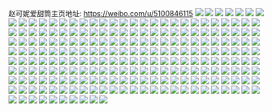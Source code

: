 赵可妮爱甜筒主页地址: https://weibo.com/u/5100846115 
![](https://wx4.sinaimg.cn/mw2000/005zcD5xgy1h9krw2r2x2j31400u0qfz.jpg) 
![](https://wx4.sinaimg.cn/mw2000/005zcD5xgy1h9krw1djrvj30u0140n4e.jpg) 
![](https://wx4.sinaimg.cn/mw2000/005zcD5xgy1h9krw3g83mj31400u0463.jpg) 
![](https://wx4.sinaimg.cn/mw2000/005zcD5xgy1h9krw4vnatj30u0140qdw.jpg) 
![](https://wx4.sinaimg.cn/mw2000/005zcD5xgy1h9krw5x7u7j30u0140499.jpg) 
![](https://wx4.sinaimg.cn/mw2000/005zcD5xgy1h9krw71vlkj30u01407fc.jpg) 
![](https://wx4.sinaimg.cn/mw2000/005zcD5xgy1h9krw85emwj31410u0gvs.jpg) 
![](https://wx4.sinaimg.cn/mw2000/005zcD5xgy1h9krw98lssj30u0140tk1.jpg) 
![](https://wx4.sinaimg.cn/mw2000/005zcD5xgy1h9krwacukzj30u0146n7q.jpg) 
![](https://wx4.sinaimg.cn/mw2000/005zcD5xgy1h9k01xa9jrj30u0140n4o.jpg) 
![](https://wx4.sinaimg.cn/mw2000/005zcD5xgy1h9k01y6l6sj30u0140gth.jpg) 
![](https://wx4.sinaimg.cn/mw2000/005zcD5xgy1h9k01z6g4vj30u0140gta.jpg) 
![](https://wx4.sinaimg.cn/mw2000/005zcD5xgy1h9k020swqjj30u0140ah3.jpg) 
![](https://wx4.sinaimg.cn/mw2000/005zcD5xgy1h9k021ginaj30u0140n46.jpg) 
![](https://wx4.sinaimg.cn/mw2000/005zcD5xgy1h9k0228ajmj30u0140dmu.jpg) 
![](https://wx4.sinaimg.cn/mw2000/005zcD5xgy1h9k0233uofj30u014ch1m.jpg) 
![](https://wx4.sinaimg.cn/mw2000/005zcD5xgy1h9k0204mqzj30u01414dm.jpg) 
![](https://wx4.sinaimg.cn/mw2000/005zcD5xgy1h9k0245i17j31400u0qk4.jpg) 
![](https://wx4.sinaimg.cn/mw2000/005zcD5xgy1h9k0253tetj30u0140teq.jpg) 
![](https://wx4.sinaimg.cn/mw2000/005zcD5xgy1h9k025z8b8j30u0140guj.jpg) 
![](https://wx4.sinaimg.cn/mw2000/005zcD5xgy1h9k0270lrwj30u014010g.jpg) 
![](https://wx4.sinaimg.cn/mw2000/005zcD5xgy1h99e1rb05ej32c0340qv6.jpg) 
![](https://wx4.sinaimg.cn/mw2000/005zcD5xgy1h99e1tdv68j32c03401kz.jpg) 
![](https://wx4.sinaimg.cn/mw2000/005zcD5xgy1h99e1wjnmoj32c0340b2b.jpg) 
![](https://wx4.sinaimg.cn/mw2000/005zcD5xgy1h99e28m5hyj30zo1bkwuw.jpg) 
![](https://wx4.sinaimg.cn/mw2000/005zcD5xgy1h99e1zgd9mj30zo1bkwqf.jpg) 
![](https://wx4.sinaimg.cn/mw2000/005zcD5xgy1h99e2mu6kfj30zo1bkk95.jpg) 
![](https://wx4.sinaimg.cn/mw2000/005zcD5xgy1h99e1z3gp4j30zo1bktin.jpg) 
![](https://wx4.sinaimg.cn/mw2000/005zcD5xgy1h99e1ybgp4j32c0340x6q.jpg) 
![](https://wx4.sinaimg.cn/mw2000/005zcD5xgy1h99e21cpv1j32c0340npf.jpg) 
![](https://wx4.sinaimg.cn/mw2000/005zcD5xgy1h99e22xev8j32c0340u0y.jpg) 
![](https://wx4.sinaimg.cn/mw2000/005zcD5xgy1h99e24wqdyj32c0340kjn.jpg) 
![](https://wx4.sinaimg.cn/mw2000/005zcD5xgy1h99e2bacizj32c03401l1.jpg) 
![](https://wx4.sinaimg.cn/mw2000/005zcD5xgy1h99e1pkudvj32c0340qv5.jpg) 
![](https://wx4.sinaimg.cn/mw2000/005zcD5xgy1h99e2dnm1fj32c03401kz.jpg) 
![](https://wx4.sinaimg.cn/mw2000/005zcD5xgy1h99e2fsn9pj32c03404qq.jpg) 
![](https://wx4.sinaimg.cn/mw2000/005zcD5xgy1h99e2i3l9rj32c0340x6p.jpg) 
![](https://wx4.sinaimg.cn/mw2000/005zcD5xly1h94cxc195uj30u0140wn0.jpg) 
![](https://wx4.sinaimg.cn/mw2000/005zcD5xly1h94cxb462vj30u00u0qdp.jpg) 
![](https://wx4.sinaimg.cn/mw2000/005zcD5xly1h94cx7y0uaj30u0140n59.jpg) 
![](https://wx4.sinaimg.cn/mw2000/005zcD5xly1h94cx3oyg0j30k00u0dk5.jpg) 
![](https://wx4.sinaimg.cn/mw2000/005zcD5xly1h94cx1aw2gj31400u07f5.jpg) 
![](https://wx4.sinaimg.cn/mw2000/005zcD5xly1h94cx7ecuej30u0149gwg.jpg) 
![](https://wx4.sinaimg.cn/mw2000/005zcD5xly1h94cx4a6szj30u0140guy.jpg) 
![](https://wx4.sinaimg.cn/mw2000/005zcD5xly1h94cx8k4h0j30u01407fh.jpg) 
![](https://wx4.sinaimg.cn/mw2000/005zcD5xly1h94cxbjj1bj30u0140qaz.jpg) 
![](https://wx4.sinaimg.cn/mw2000/005zcD5xly1h94cx9rq26j30u0140akp.jpg) 
![](https://wx4.sinaimg.cn/mw2000/005zcD5xly1h94cx4wxosj30u0140gva.jpg) 
![](https://wx4.sinaimg.cn/mw2000/005zcD5xly1h94cx6s0czj30u014012a.jpg) 
![](https://wx4.sinaimg.cn/mw2000/005zcD5xly1h94cx5lteuj30u0140gtn.jpg) 
![](https://wx4.sinaimg.cn/mw2000/005zcD5xly1h94cx2nlhgj30u0140k1q.jpg) 
![](https://wx4.sinaimg.cn/mw2000/005zcD5xly1h94cx21qthj30u0140ajl.jpg) 
![](https://wx4.sinaimg.cn/mw2000/005zcD5xly1h94cx630y2j30u0140do1.jpg) 
![](https://wx4.sinaimg.cn/mw2000/005zcD5xly1h94cx37stoj30u014046o.jpg) 
![](https://wx4.sinaimg.cn/mw2000/005zcD5xly1h94cxacj04j30u0140102.jpg) 
![](https://wx4.sinaimg.cn/mw2000/005zcD5xgy1h92evmq7rxj325j2vqe81.jpg) 
![](https://wx4.sinaimg.cn/mw2000/005zcD5xgy1h92evvzn3ej32c033ynpf.jpg) 
![](https://wx4.sinaimg.cn/mw2000/005zcD5xgy1h92evxru2bj32c0340x6p.jpg) 
![](https://wx4.sinaimg.cn/mw2000/005zcD5xgy1h92fhcz8c7j30zo1bke33.jpg) 
![](https://wx4.sinaimg.cn/mw2000/005zcD5xgy1h92evykiyij32c0340b29.jpg) 
![](https://wx4.sinaimg.cn/mw2000/005zcD5xgy1h92fhb6ey0j323u2t4u0y.jpg) 
![](https://wx4.sinaimg.cn/mw2000/005zcD5xgy1h92ew4l9fzj33402c07wj.jpg) 
![](https://wx4.sinaimg.cn/mw2000/005zcD5xgy1h92ew6jm5mj30zo1hidzg.jpg) 
![](https://wx4.sinaimg.cn/mw2000/005zcD5xgy1h92ew2wtl2j324k2u27wh.jpg) 
![](https://wx4.sinaimg.cn/mw2000/005zcD5xgy1h92fhc19awj31bk0zodyq.jpg) 
![](https://wx4.sinaimg.cn/mw2000/97d0125cgy1h9jx6kx41hj220y2p9u0x.jpg) 
![](https://wx4.sinaimg.cn/mw2000/97d0125cgy1h9jx6dla5wj20wi14akc6.jpg) 
![](https://wx4.sinaimg.cn/mw2000/97d0125cgy1h9jx6avg33j22402tckjn.jpg) 
![](https://wx4.sinaimg.cn/mw2000/97d0125cgy1h9jx6g3vnwj22112pdu0z.jpg) 
![](https://wx4.sinaimg.cn/mw2000/97d0125cgy1h9jx6oypj3j224z2unkjm.jpg) 
![](https://wx4.sinaimg.cn/mw2000/97d0125cgy1h9jx6hp26sj21st2efhdu.jpg) 
![](https://wx4.sinaimg.cn/mw2000/97d0125cgy1h9jx6j8eh7j228b2z21ky.jpg) 
![](https://wx4.sinaimg.cn/mw2000/97d0125cgy1h9jx6nbimlj222g2r9e83.jpg) 
![](https://wx4.sinaimg.cn/mw2000/97d0125cgy1h9jx6cjncbj22642w54qq.jpg) 
![](https://wx4.sinaimg.cn/mw2000/97d0125cgy1h8ly1gyhvoj22bb35su11.jpg) 
![](https://wx4.sinaimg.cn/mw2000/97d0125cgy1h8ly137adkj22c035l4qu.jpg) 
![](https://wx4.sinaimg.cn/mw2000/97d0125cgy1h8ly1y4ph2j22be35sb2d.jpg) 
![](https://wx4.sinaimg.cn/mw2000/97d0125cgy1h8ly2bgtw8j22c0340kjr.jpg) 
![](https://wx4.sinaimg.cn/mw2000/97d0125cgy1h8ly2el8oqj225q2vnqv7.jpg) 
![](https://wx4.sinaimg.cn/mw2000/97d0125cgy1h8ly2h3217j22c0340e83.jpg) 
![](https://wx4.sinaimg.cn/mw2000/97d0125cgy1h8g63xip17j21id20hnpd.jpg) 
![](https://wx4.sinaimg.cn/mw2000/97d0125cgy1h8g63s8btnj223u2t4b29.jpg) 
![](https://wx4.sinaimg.cn/mw2000/97d0125cgy1h8g6454lirj22002o0kjl.jpg) 
![](https://wx4.sinaimg.cn/mw2000/97d0125cgy1h8g647bml0j21ts2fpx6p.jpg) 
![](https://wx4.sinaimg.cn/mw2000/97d0125cgy1h8g63qr978j21sj2e27wh.jpg) 
![](https://wx4.sinaimg.cn/mw2000/97d0125cgy1h8g64017goj221a2pqx6p.jpg) 
![](https://wx4.sinaimg.cn/mw2000/97d0125cgy1h8g63vn1wgj21z02mo7wi.jpg) 
![](https://wx4.sinaimg.cn/mw2000/97d0125cgy1h8g6435qhyj228z2zz7wi.jpg) 
![](https://wx4.sinaimg.cn/mw2000/97d0125cgy1h8g63paf2ij21ut2h2npd.jpg) 
![](https://wx4.sinaimg.cn/mw2000/97d0125cgy1h8drdvukksj222t2rr7wi.jpg) 
![](https://wx4.sinaimg.cn/mw2000/97d0125cgy1h8drdnp3r5j20wi0lh7wh.jpg) 
![](https://wx4.sinaimg.cn/mw2000/97d0125cgy1h8drdpiu0zj228y2zyb2a.jpg) 
![](https://wx4.sinaimg.cn/mw2000/97d0125cgy1h8drdqqt0wj218t1nr4n8.jpg) 
![](https://wx4.sinaimg.cn/mw2000/97d0125cgy1h8dre0w4saj21vf2hwu0y.jpg) 
![](https://wx4.sinaimg.cn/mw2000/97d0125cgy1h8drdsc80oj21vm2i6npd.jpg) 
![](https://wx4.sinaimg.cn/mw2000/97d0125cgy1h8dre2ce3sj21zd2n6b29.jpg) 
![](https://wx4.sinaimg.cn/mw2000/97d0125cgy1h8dre3ljljj21ks23pqmd.jpg) 
![](https://wx4.sinaimg.cn/mw2000/97d0125cgy1h8drdm8vcwj21o0280qv5.jpg) 
![](https://wx4.sinaimg.cn/mw2000/97d0125cgy1h8dre5bwvmj21ox298e81.jpg) 
![](https://wx4.sinaimg.cn/mw2000/97d0125cly1h860qz0yplj2296308x6s.jpg) 
![](https://wx4.sinaimg.cn/mw2000/97d0125cly1h860rc7493j227g2xyqv7.jpg) 
![](https://wx4.sinaimg.cn/mw2000/97d0125cly1h860r0r4qpj21pu2ahhdu.jpg) 
![](https://wx4.sinaimg.cn/mw2000/97d0125cly1h860qxckvzj21yv2mh1kz.jpg) 
![](https://wx4.sinaimg.cn/mw2000/97d0125cly1h860r3umrij227w2yj4qr.jpg) 
![](https://wx4.sinaimg.cn/mw2000/97d0125cly1h860r5igr9j22a731l4qr.jpg) 
![](https://wx4.sinaimg.cn/mw2000/97d0125cly1h860r9jkvgj229y31aqv8.jpg) 
![](https://wx4.sinaimg.cn/mw2000/97d0125cly1h860r7498fj21ju22ghdt.jpg) 
![](https://wx4.sinaimg.cn/mw2000/97d0125cly1h860rdsk15j223o2sw4qr.jpg) 
![](https://wx4.sinaimg.cn/mw2000/97d0125cly1h860riwf79j22c03407wl.jpg) 
![](https://wx4.sinaimg.cn/mw2000/97d0125cgy1h6xoqp2pw3j21tm2geb2a.jpg) 
![](https://wx4.sinaimg.cn/mw2000/97d0125cgy1h6xoqt4247j21z02oiwqk.jpg) 
![](https://wx4.sinaimg.cn/mw2000/97d0125cgy1h6xor39zgjj21qd2b6npf.jpg) 
![](https://wx4.sinaimg.cn/mw2000/97d0125cgy1h6xoqu7z9oj21ns27p1kx.jpg) 
![](https://wx4.sinaimg.cn/mw2000/97d0125cgy1h6xoqv7maaj220k2ortfd.jpg) 
![](https://wx4.sinaimg.cn/mw2000/97d0125cgy1h6xor60g2vj22c0340b2b.jpg) 
![](https://wx4.sinaimg.cn/mw2000/97d0125cgy1h6xoqxf98bj21o0280x6q.jpg) 
![](https://wx4.sinaimg.cn/mw2000/97d0125cgy1h6xor0cdakj22c035hx6s.jpg) 
![](https://wx4.sinaimg.cn/mw2000/97d0125cgy1h6xor4a8tnj221f2pxe81.jpg) 
![](https://wx4.sinaimg.cn/mw2000/97d0125cgy1h6b59r9d4lj21zj2neb2a.jpg) 
![](https://wx4.sinaimg.cn/mw2000/97d0125cgy1h6b59m4zf2j21k022ogr4.jpg) 
![](https://wx4.sinaimg.cn/mw2000/97d0125cgy1h6b5akfugvj222b2r3u0y.jpg) 
![](https://wx4.sinaimg.cn/mw2000/97d0125cgy1h6b59om1wwj21o02801kz.jpg) 
![](https://wx4.sinaimg.cn/mw2000/97d0125cgy1h6b59tb4o1j21o0280hdv.jpg) 
![](https://wx4.sinaimg.cn/mw2000/97d0125cgy1h6b5am2bk7j21y72lmqv6.jpg) 
![](https://wx4.sinaimg.cn/mw2000/97d0125cgy1h6b59mkng2j2140140myl.jpg) 
![](https://wx4.sinaimg.cn/mw2000/97d0125cgy1h6b59pw6x2j21p629k4qq.jpg) 
![](https://wx4.sinaimg.cn/mw2000/97d0125cgy1h6b59yl101j21o02801kx.jpg) 
![](https://wx4.sinaimg.cn/mw2000/97d0125cgy1h61a1z0xjqj222k2tjhdu.jpg) 
![](https://wx4.sinaimg.cn/mw2000/97d0125cgy1h61a21dtqlj21ho1zku0x.jpg) 
![](https://wx4.sinaimg.cn/mw2000/97d0125cgy1h61a1zlkibj20ko0rl7c0.jpg) 
![](https://wx4.sinaimg.cn/mw2000/97d0125cgy1h61a1x48xuj223s2t27g5.jpg) 
![](https://wx4.sinaimg.cn/mw2000/97d0125cgy1h61a27uz71j22072oady4.jpg) 
![](https://wx4.sinaimg.cn/mw2000/97d0125cgy1h61a25i9j5j220w31c4qq.jpg) 
![](https://wx4.sinaimg.cn/mw2000/97d0125cgy1h61a2080jrj20u0140dt0.jpg) 
![](https://wx4.sinaimg.cn/mw2000/97d0125cgy1h61a23ggvsj21yi2m0b2a.jpg) 
![](https://wx4.sinaimg.cn/mw2000/97d0125cgy1h6xoztdmd5j21jk223qv5.jpg) 
![](https://wx4.sinaimg.cn/mw2000/97d0125cgy1h5sabkswpzj22bc1jkq61.jpg) 
![](https://wx4.sinaimg.cn/mw2000/97d0125cgy1h5sabv8bd3j21jk2231kx.jpg) 
![](https://wx4.sinaimg.cn/mw2000/97d0125cgy1h5sabtlk6lj21hc1z5tvw.jpg) 
![](https://wx4.sinaimg.cn/mw2000/97d0125cgy1h5sacqfdzpj20u0140whf.jpg) 
![](https://wx4.sinaimg.cn/mw2000/97d0125cgy1h5sabudtryj21h41yu4qp.jpg) 
![](https://wx4.sinaimg.cn/mw2000/97d0125cgy1h5sabrpncoj22dr367e84.jpg) 
![](https://wx4.sinaimg.cn/mw2000/97d0125cgy1h5sabor4bhj21jk2bc10n.jpg) 
![](https://wx4.sinaimg.cn/mw2000/97d0125cgy1h5sabgzrnwj228s2zp4qp.jpg) 
![](https://wx4.sinaimg.cn/mw2000/97d0125cgy1h5sabifo09j21jk223do0.jpg) 
![](https://wx4.sinaimg.cn/mw2000/97d0125cgy1h5nrc1vhg8j21xu2l5gsw.jpg) 
![](https://wx4.sinaimg.cn/mw2000/97d0125cgy1h5nrchpjk2j20zi1be1i2.jpg) 
![](https://wx4.sinaimg.cn/mw2000/97d0125cgy1h5nresy4kij225f2v1e84.jpg) 
![](https://wx4.sinaimg.cn/mw2000/97d0125cgy1h5nr8bsqszj21n826ykjl.jpg) 
![](https://wx4.sinaimg.cn/mw2000/97d0125cgy1h5nrgjgvckj21xr2l0x6q.jpg) 
![](https://wx4.sinaimg.cn/mw2000/97d0125cgy1h5nx8hxxtqj224n2u71l2.jpg) 
![](https://wx4.sinaimg.cn/mw2000/97d0125cgy1h5nx8lymvbj21y82lmnpf.jpg) 
![](https://wx4.sinaimg.cn/mw2000/97d0125cgy1h5nuxd5cduj21kw23uqrf.jpg) 
![](https://wx4.sinaimg.cn/mw2000/97d0125cgy1h5nrbxl6v1j20wr17ots7.jpg) 
![](https://wx4.sinaimg.cn/mw2000/97d0125cgy1h5egzko1mij22ac3407wl.jpg) 
![](https://wx4.sinaimg.cn/mw2000/97d0125cgy1h5egz7ohwcj20zk1be1kx.jpg) 
![](https://wx4.sinaimg.cn/mw2000/97d0125cgy1h5egzcvqx1j222y2tuqv8.jpg) 
![](https://wx4.sinaimg.cn/mw2000/97d0125cgy1h5egzfqz7gj225m2vihdw.jpg) 
![](https://wx4.sinaimg.cn/mw2000/97d0125cgy1h5egzi0w0jj21ex1vwqv5.jpg) 
![](https://wx4.sinaimg.cn/mw2000/97d0125cgy1h5egz4c1s2j20zk1beawn.jpg) 
![](https://wx4.sinaimg.cn/mw2000/97d0125cgy1h5egzojd7hj21xt2l37wj.jpg) 
![](https://wx4.sinaimg.cn/mw2000/97d0125cgy1h5egzh0lzhj21ml264x6p.jpg) 
![](https://wx4.sinaimg.cn/mw2000/97d0125cgy1h5egz2dj7ej22a931ou10.jpg) 
![](https://wx4.sinaimg.cn/mw2000/97d0125cgy1h4v1n5mmsuj214p1i9tuh.jpg) 
![](https://wx4.sinaimg.cn/mw2000/97d0125cgy1h4v1n4kf7fj20zi1beb29.jpg) 
![](https://wx4.sinaimg.cn/mw2000/97d0125cgy1h4v1na72grj22582v04qq.jpg) 
![](https://wx4.sinaimg.cn/mw2000/97d0125cgy1h4v1ncth79j21zs2nq1ky.jpg) 
![](https://wx4.sinaimg.cn/mw2000/97d0125cgy1h4v1n8j7eyj21xd2khqv6.jpg) 
![](https://wx4.sinaimg.cn/mw2000/97d0125cgy1h4v1nbgj3hj225j2yonpe.jpg) 
![](https://wx4.sinaimg.cn/mw2000/97d0125cgy1h4v1p3rr61j22by33z7wl.jpg) 
![](https://wx4.sinaimg.cn/mw2000/97d0125cgy1h4v1n6ws4qj20zk1be7mw.jpg) 
![](https://wx4.sinaimg.cn/mw2000/97d0125cgy1h4v1qa6k5xj21yb2lsb29.jpg) 
![](https://wx4.sinaimg.cn/mw2000/97d0125cgy1h4nx3b0hwlj234022p7wk.jpg) 
![](https://wx4.sinaimg.cn/mw2000/97d0125cgy1h4nx2vmwbgj235s23ub2b.jpg) 
![](https://wx4.sinaimg.cn/mw2000/97d0125cgy1h4nx36sdanj222o3404qs.jpg) 
![](https://wx4.sinaimg.cn/mw2000/97d0125cgy1h4nx300ah2j234022ob2b.jpg) 
![](https://wx4.sinaimg.cn/mw2000/97d0125cgy1h4nx2nmvkbj220n30yu0y.jpg) 
![](https://wx4.sinaimg.cn/mw2000/97d0125cgy1h4nx32zhp6j221k32de83.jpg) 
![](https://wx4.sinaimg.cn/mw2000/97d0125cgy1h4nx2x1w62j22j51o01ky.jpg) 
![](https://wx4.sinaimg.cn/mw2000/97d0125cgy1h4nx2imbmqj21ts2fqe83.jpg) 
![](https://wx4.sinaimg.cn/mw2000/97d0125cgy1h4nx2shqdfj232r21v4qs.jpg) 
![](https://wx4.sinaimg.cn/mw2000/97d0125cly1h4h5zhc5nfj21tu2ftqv5.jpg) 
![](https://wx4.sinaimg.cn/mw2000/97d0125cgy1h4h4wvsei0j20zk1be4fx.jpg) 
![](https://wx4.sinaimg.cn/mw2000/97d0125cgy1h4h4x4ytddj225g2v9npf.jpg) 
![](https://wx4.sinaimg.cn/mw2000/97d0125cgy1h4h5zfxklmj22nr1ztqv7.jpg) 
![](https://wx4.sinaimg.cn/mw2000/97d0125cgy1h4h4x117m9j21vu2ig7wi.jpg) 
![](https://wx4.sinaimg.cn/mw2000/97d0125cly1h4h5zikoacj22v325bb2b.jpg) 
![](https://wx4.sinaimg.cn/mw2000/97d0125cgy1h4h4wszy76j21p829mqv6.jpg) 
![](https://wx4.sinaimg.cn/mw2000/97d0125cgy1h4h4wy2bcyj230h1vr7wh.jpg) 
![](https://wx4.sinaimg.cn/mw2000/97d0125cly1h4h5zkpulmj21os292x6q.jpg) 
![](https://wx4.sinaimg.cn/mw2000/97d0125cgy1h4fs6cmftaj22a62a6b2b.jpg) 
![](https://wx4.sinaimg.cn/mw2000/97d0125cgy1h4fs6dzr9nj20xi0xi16b.jpg) 
![](https://wx4.sinaimg.cn/mw2000/97d0125cgy1h4fs6ddzuzj20q90q97cm.jpg) 
![](https://wx4.sinaimg.cn/mw2000/97d0125cgy1h4fs6kj4qyj222a22ae82.jpg) 
![](https://wx4.sinaimg.cn/mw2000/97d0125cgy1h4fs6j3nnlj225e25ee82.jpg) 
![](https://wx4.sinaimg.cn/mw2000/97d0125cgy1h4fs6g9ptcj22c02c0npf.jpg) 
![](https://wx4.sinaimg.cn/mw2000/97d0125cgy1h4fs6lljthj21y81y87wi.jpg) 
![](https://wx4.sinaimg.cn/mw2000/97d0125cgy1h4fs6hx62cj229t29thdu.jpg) 
![](https://wx4.sinaimg.cn/mw2000/97d0125cgy1h4fs6gt00yj20zj0zjqmq.jpg) 
![](https://wx4.sinaimg.cn/mw2000/97d0125cgy1h4abuq0liej21o02804qq.jpg) 
![](https://wx4.sinaimg.cn/mw2000/97d0125cgy1h4abuux28aj20zk1benk1.jpg) 
![](https://wx4.sinaimg.cn/mw2000/97d0125cgy1h4abtrjtnhj21o0280e82.jpg) 
![](https://wx4.sinaimg.cn/mw2000/97d0125cgy1h4abzrrrcbj20wi16qds3.jpg) 
![](https://wx4.sinaimg.cn/mw2000/97d0125cgy1h4abudxho4j21o0280e83.jpg) 
![](https://wx4.sinaimg.cn/mw2000/97d0125cgy1h4ac001v97j20zk1be4ee.jpg) 
![](https://wx4.sinaimg.cn/mw2000/97d0125cgy1h4abtdznlkj21vs2jab2a.jpg) 
![](https://wx4.sinaimg.cn/mw2000/97d0125cgy1h4abxtm8m9j20zk1bewz9.jpg) 
![](https://wx4.sinaimg.cn/mw2000/97d0125cgy1h4ac2ns8jhj20u014018h.jpg) 
![](https://wx4.sinaimg.cn/mw2000/97d0125cgy1h3vze2nfdqj20zk1bewuh.jpg) 
![](https://wx4.sinaimg.cn/mw2000/97d0125cgy1h3vzh2zatwj20xc2vun8u.jpg) 
![](https://wx4.sinaimg.cn/mw2000/97d0125cgy1h3tp6kzjylj22c0340hdw.jpg) 
![](https://wx4.sinaimg.cn/mw2000/97d0125cgy1h3tp6uhljyj21ry2daqv5.jpg) 
![](https://wx4.sinaimg.cn/mw2000/97d0125cgy1h3szi3zacmj22c0340b2c.jpg) 
![](https://wx4.sinaimg.cn/mw2000/97d0125cgy1h3tp6r9qojj22c0340npf.jpg) 
![](https://wx4.sinaimg.cn/mw2000/97d0125cgy1h3tp6b4wjvj21si2e11ky.jpg) 
![](https://wx4.sinaimg.cn/mw2000/97d0125cgy1h3tp7byavsj21z72mxhdv.jpg) 
![](https://wx4.sinaimg.cn/mw2000/97d0125cgy1h3szi6mc03j22c03401l1.jpg) 
